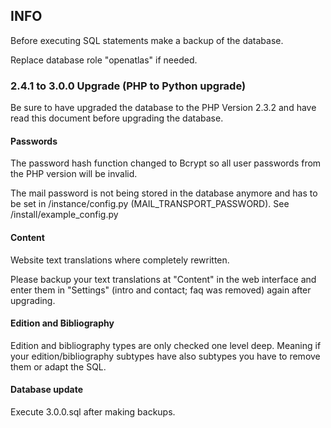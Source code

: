 ## INFO

Before executing SQL statements make a backup of the database.

Replace database role "openatlas" if needed.

### 2.4.1 to 3.0.0 Upgrade (PHP to Python upgrade)

Be sure to have upgraded the database to the PHP Version 2.3.2 and have read this document before
upgrading the database.

#### Passwords

The password hash function changed to Bcrypt so all user passwords from the PHP version will be
invalid.

The mail password is not being stored in the database anymore and has to be set in
/instance/config.py (MAIL_TRANSPORT_PASSWORD). See /install/example_config.py

#### Content

Website text translations where completely rewritten.

Please backup your text translations at "Content" in the web interface and
enter them in "Settings" (intro and contact; faq was removed) again after upgrading.

#### Edition and Bibliography

Edition and bibliography types are only checked one level deep. Meaning if your
edition/bibliography subtypes have also subtypes you have to remove them or adapt the SQL.

#### Database update

Execute 3.0.0.sql after making backups.
